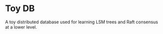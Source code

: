 # Toy DB

A toy distributed database used for learning LSM trees and Raft consensus at a lower level.
